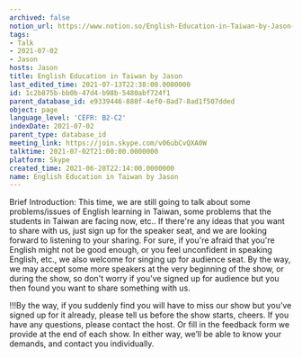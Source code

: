 ```yaml
---
archived: false
notion_url: https://www.notion.so/English-Education-in-Taiwan-by-Jason-1c2b875bbb0b47d4b98b5480abf724f1
tags:
- Talk
- 2021-07-02
- Jason
hosts: Jason
title: English Education in Taiwan by Jason
last_edited_time: 2021-07-13T22:38:00.0000000
id: 1c2b875b-bb0b-47d4-b98b-5480abf724f1
parent_database_id: e9339446-880f-4ef0-8ad7-8ad1f507dded
object: page
language_level: 'CEFR: B2-C2'
indexDate: 2021-07-02
parent_type: database_id
meeting_link: https://join.skype.com/v06ubCvQXA0W
talktime: 2021-07-02T21:00:00.0000000
platform: Skype
created_time: 2021-06-28T22:14:00.0000000
name: English Education in Taiwan by Jason
---
```




Brief Introduction: This time, we are still going to talk about some problems/issues of English learning in Taiwan, some problems that the students in Taiwan are facing now, etc.. If there're any ideas that you want to share with us, just sign up for the speaker seat, and we are looking forward to listening to your sharing. 
For sure, if you're afraid that you're English might not be good enough, or you feel unconfident in speaking English, etc., we also welcome for singing up for audience seat. By the way, we may accept some more speakers at the very beginning of the show, or during the show, so don't worry if you've signed up for audience but you then found you want to share something with us.

!!!By the way, if you suddenly find you will have to miss our show but you’ve signed up for it already, please tell us before the show starts, cheers.
If you have any questions, please contact the host. Or fill in the feedback form we provide at the end of each show. In either way, we’ll be able to know your demands, and contact you individually.

